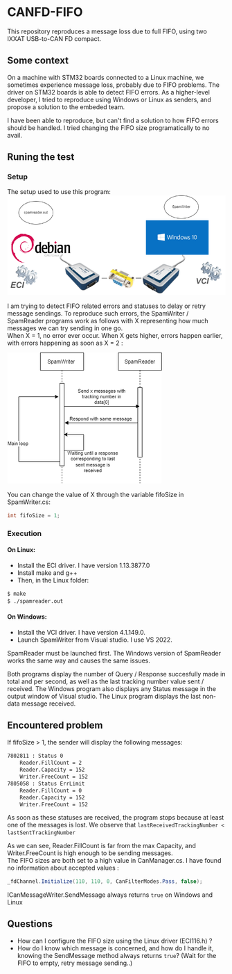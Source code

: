 # CANFD-FIFO

This repository reproduces a message loss due to full FIFO, using two IXXAT USB-to-CAN FD compact.

## Some context
On a machine with STM32 boards connected to a Linux machine, we sometimes experience message loss, probably due to FIFO problems. The driver on STM32 boards is able to detect FIFO errors. As a higher-level developer, I tried to reproduce using Windows or Linux as senders, and propose a solution to the embeded team.  

I have been able to reproduce, but can't find a solution to how FIFO errors should be handled. I tried changing the FIFO size programatically to no avail.


## Runing the test
### Setup
The setup used to use this program:
![Test-setup-image](/images/fifo-setup.png)

I am trying to detect FIFO related errors and statuses to delay or retry message sendings.
To reproduce such errors, the SpamWriter / SpamReader programs work as follows with X representing how much messages we can try sending in one go.  
When X = 1, no error ever occur. When X gets higher, errors happen earlier, with errors happening as soon as X = 2 :

![Test-sequence-image](/images/fifo-sequence.png)  

You can change the value of X through the variable fifoSize in SpamWriter.cs:
````c#
int fifoSize = 1;
````

### Execution
#### On Linux:  
- Install the ECI driver. I have version 1.13.3877.0
- Install make and g++
- Then, in the Linux folder:
````bash
$ make
$ ./spamreader.out
````

#### On Windows:
- Install the VCI driver. I have version 4.1.149.0.
- Launch SpamWriter from Visual studio. I use VS 2022.


SpamReader must be launched first. The Windows version of SpamReader works the same way and causes the same issues.

Both programs display the number of Query / Response succesfully made in total and per second, as well as the last tracking number value sent / received.
The Windows program also displays any Status message in the output window of Visual studio.
The Linux program displays the last non-data message received.

## Encountered problem

If fifoSize > 1, the sender will display the following messages:

````
7802811 : Status 0
	Reader.FillCount = 2
	Reader.Capacity = 152
	Writer.FreeCount = 152
7805058 : Status ErrLimit
	Reader.FillCount = 0
	Reader.Capacity = 152
	Writer.FreeCount = 152
````
As soon as these statuses are received, the program stops because at least one of the messages is lost. We observe that `lastReceivedTrackingNumber < lastSentTrackingNumber`

As we can see, Reader.FillCount is far from the max Capacity, and Writer.FreeCount is high enough to be sending messages.  
The FIFO sizes are both set to a high value in CanManager.cs. I have found no information about accepted values :
````C#
_fdChannel.Initialize(110, 110, 0, CanFilterModes.Pass, false);
````
ICanMessageWriter.SendMessage always returns `true` on Windows and Linux

## Questions

- How can I configure the FIFO size using the Linux driver (ECI116.h) ?
- How do I know which message is concerned, and how do I handle it, knowing the SendMessage method always returns `true`? (Wait for the FIFO to empty, retry message sending..)
